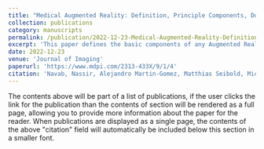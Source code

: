 ```yaml
---
title: "Medical Augmented Reality: Definition, Principle Components, Domain Modeling, and Design-Development-Validation Process"
collection: publications
category: manuscripts
permalink: /publication/2022-12-23-Medical-Augmented-Reality-Definition-Principle-Components-Domain-Modeling-and-Design-Development-Validation-Process
excerpt: 'This paper defines the basic components of any Augmented Reality (AR) solution and extends them to exemplary Medical Augmented Reality Systems (MARS). We use some of the original MARS applications developed at the Chair for Computer-Aided Medical Procedures and deployed into medical schools for teaching anatomy and into operating rooms for telemedicine and surgical guidance throughout the last decades to identify the corresponding basic components. In this regard, the paper is not discussing all past or existing solutions but only aims at defining the principle components and discussing the particular domain modeling for MAR and its design-development-validation process, and providing exemplary cases through the past in-house developments of such solutions.'
date: 2022-12-23
venue: 'Journal of Imaging'
paperurl: 'https://www.mdpi.com/2313-433X/9/1/4'
citation: 'Navab, Nassir, Alejandro Martin-Gomez, Matthias Seibold, Michael Sommersperger, Tianyu Song, Alexander Winkler, Kevin Yu, and Ulrich Eck. (2022). &quot;Medical Augmented Reality: Definition, Principle Components, Domain Modeling, and Design-Development-Validation Process.&quot; <i>In Journal of Imaging</i>. 9(1),4.'
---
```


The contents above will be part of a list of publications, if the user clicks the link for the publication than the contents of section will be rendered as a full page, allowing you to provide more information about the paper for the reader. When publications are displayed as a single page, the contents of the above "citation" field will automatically be included below this section in a smaller font.
